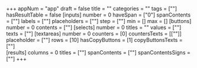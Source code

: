 +++
appNum = "app"
draft = false
title = ""
categories = ""
tags = [""]
hasResultTable = false
[inputs]
  number = 0
  haveSpan = ["0"]
  spanContents = [""]
  labels = [""]
  placeholders = [""]
  step = [""]
  min = []
  max = []
[buttons]
  number = 0
  contents = [""]
[selects]
  number = 0
  titles = ""
  values = [""]
  texts = [""]
[textareas]
  number = 0
  counters = [0]
  countersTexts = [[""]]
  placeholder = [""]
  rows = [10]
  hasCopyButtons = [1]
  copyButtonsTexts = [""]  
[results]
  columns = 0
  titles = [""]
  spanContents = [""]
  spanContentsSigns = [""]
+++
